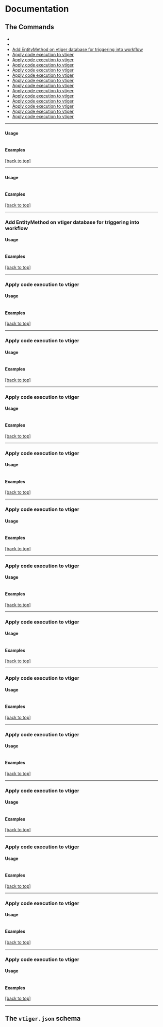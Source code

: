 # Documentation

## The Commands

#### 

 * [](#)
 * [](#)
 * [Add EntityMethod on vtiger database for triggering into workflow](#Add-EntityMethod-on-vtiger-database-for-triggering-into-workflow)
 * [Apply code execution to vtiger](#Apply-code-execution-to-vtiger)
 * [Apply code execution to vtiger](#Apply-code-execution-to-vtiger)
 * [Apply code execution to vtiger](#Apply-code-execution-to-vtiger)
 * [Apply code execution to vtiger](#Apply-code-execution-to-vtiger)
 * [Apply code execution to vtiger](#Apply-code-execution-to-vtiger)
 * [Apply code execution to vtiger](#Apply-code-execution-to-vtiger)
 * [Apply code execution to vtiger](#Apply-code-execution-to-vtiger)
 * [Apply code execution to vtiger](#Apply-code-execution-to-vtiger)
 * [Apply code execution to vtiger](#Apply-code-execution-to-vtiger)
 * [Apply code execution to vtiger](#Apply-code-execution-to-vtiger)
 * [Apply code execution to vtiger](#Apply-code-execution-to-vtiger)
 * [Apply code execution to vtiger](#Apply-code-execution-to-vtiger)
 * [Apply code execution to vtiger](#Apply-code-execution-to-vtiger)


<hr/>

### 



#### Usage 

```

```

#### Examples

[[back to top]](#Documentation)

<hr/>

### 



#### Usage 

```

```

#### Examples

[[back to top]](#Documentation)

<hr/>

### Add EntityMethod on vtiger database for triggering into workflow



#### Usage 

```

```

#### Examples

[[back to top]](#Documentation)

<hr/>

### Apply code execution to vtiger



#### Usage 

```

```

#### Examples

[[back to top]](#Documentation)

<hr/>

### Apply code execution to vtiger



#### Usage 

```

```

#### Examples

[[back to top]](#Documentation)

<hr/>

### Apply code execution to vtiger



#### Usage 

```

```

#### Examples

[[back to top]](#Documentation)

<hr/>

### Apply code execution to vtiger



#### Usage 

```

```

#### Examples

[[back to top]](#Documentation)

<hr/>

### Apply code execution to vtiger



#### Usage 

```

```

#### Examples

[[back to top]](#Documentation)

<hr/>

### Apply code execution to vtiger



#### Usage 

```

```

#### Examples

[[back to top]](#Documentation)

<hr/>

### Apply code execution to vtiger



#### Usage 

```

```

#### Examples

[[back to top]](#Documentation)

<hr/>

### Apply code execution to vtiger



#### Usage 

```

```

#### Examples

[[back to top]](#Documentation)

<hr/>

### Apply code execution to vtiger



#### Usage 

```

```

#### Examples

[[back to top]](#Documentation)

<hr/>

### Apply code execution to vtiger



#### Usage 

```

```

#### Examples

[[back to top]](#Documentation)

<hr/>

### Apply code execution to vtiger



#### Usage 

```

```

#### Examples

[[back to top]](#Documentation)

<hr/>

### Apply code execution to vtiger



#### Usage 

```

```

#### Examples

[[back to top]](#Documentation)

<hr/>

### Apply code execution to vtiger



#### Usage 

```

```

#### Examples

[[back to top]](#Documentation)

<hr/>



## The `vtiger.json` schema

